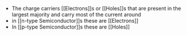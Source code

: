 - The charge carriers [[Electrons]]s or [[Holes]]s that are present in the largest majority and carry most of the current around
- in [[n-type Semiconductor]]s these are [[Electrons]]
- In [[p-type Semiconductor]]s these are [[Holes]]